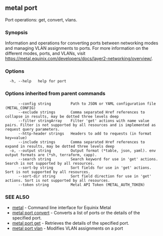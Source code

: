 ## metal port

Port operations: get, convert, vlans.

### Synopsis

Information and operations for converting ports between networking modes and managing VLAN assignments to ports. For more information on the different modes, ports, and VLANs, visit https://metal.equinix.com/developers/docs/layer2-networking/overview/.

### Options

```
  -h, --help   help for port
```

### Options inherited from parent commands

```
      --config string         Path to JSON or YAML configuration file (METAL_CONFIG)
      --exclude strings       Comma separated Href references to collapse in results, may be dotted three levels deep
      --filter stringArray    Filter 'get' actions with name value pairs. Filter is not supported by all resources and is implemented as request query parameters.
      --http-header strings   Headers to add to requests (in format key=value)
      --include strings       Comma separated Href references to expand in results, may be dotted three levels deep
  -o, --output string         Output format (*table, json, yaml). env output formats are (*sh, terraform, capp).
      --search string         Search keyword for use in 'get' actions. Search is not supported by all resources.
      --sort-by string        Sort fields for use in 'get' actions. Sort is not supported by all resources.
      --sort-dir string       Sort field direction for use in 'get' actions. Sort is not supported by all resources.
      --token string          Metal API Token (METAL_AUTH_TOKEN)
```

### SEE ALSO

* [metal](metal.md)	 - Command line interface for Equinix Metal
* [metal port convert](metal_port_convert.md)	 - Converts a list of ports or the details of the specified port.
* [metal port get](metal_port_get.md)	 - Retrieves the details of the specified port.
* [metal port vlan](metal_port_vlan.md)	 - Modifies VLAN assignments on a port

